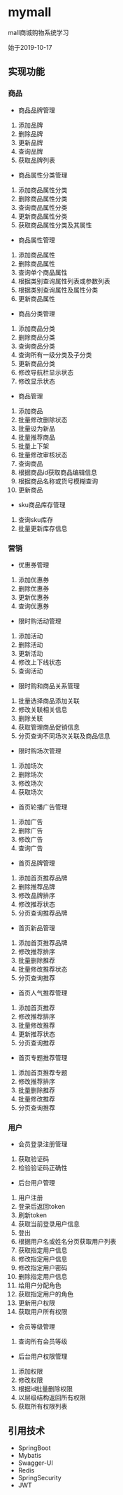 # mymall
mall商城购物系统学习

始于2019-10-17

## 实现功能

### 商品

- 商品品牌管理

1. 添加品牌
2. 删除品牌
3. 更新品牌
4. 查询品牌
5. 获取品牌列表

- 商品属性分类管理

1. 添加商品属性分类
2. 删除商品属性分类
3. 查询商品属性分类
4. 更新商品属性分类
5. 获取商品属性分类及其属性

- 商品属性管理

1. 添加商品属性
2. 删除商品属性
3. 查询单个商品属性
4. 根据类别查询属性列表或参数列表
5. 根据类别查询属性及属性分类
6. 更新商品属性

- 商品分类管理

1. 添加商品分类
2. 删除商品分类
3. 查询商品分类
4. 查询所有一级分类及子分类
5. 更新商品分类
6. 修改导航栏显示状态
7. 修改显示状态

- 商品管理

1. 添加商品
2. 批量修改删除状态
3. 批量设为新品
4. 批量推荐商品
5. 批量上下架
6. 批量修改审核状态
7. 查询商品
8. 根据商品id获取商品编辑信息
9. 根据商品名称或货号模糊查询
10. 更新商品

- sku商品库存管理

1. 查询sku库存
2. 批量更新库存信息

### 营销

- 优惠券管理

1. 添加优惠券
2. 删除优惠券
3. 更新优惠券
4. 查询优惠券

- 限时购活动管理

1. 添加活动
2. 删除活动
3. 更新活动
4. 修改上下线状态
5. 查询活动

- 限时购和商品关系管理

1. 批量选择商品添加关联
2. 修改关联相关信息
3. 删除关联
4. 获取管理商品促销信息
5. 分页查询不同场次关联及商品信息

- 限时购场次管理

1. 添加场次
2. 删除场次
3. 修改场次
4. 获取场次

- 首页轮播广告管理

1. 添加广告
2. 删除广告
3. 修改广告
4. 查询广告

- 首页品牌管理

1. 添加首页推荐品牌
2. 删除推荐品牌
3. 修改品牌排序
4. 修改推荐状态
5. 分页查询推荐品牌

- 首页新品管理

1. 添加首页推荐品牌
2. 修改推荐排序
3. 批量删除推荐
4. 批量修改推荐状态
5. 分页查询推荐

- 首页人气推荐管理

1. 添加首页推荐
2. 修改推荐排序
3. 批量修改推荐
4. 更新推荐状态
5. 分页查询推荐

- 首页专题推荐管理

1. 添加首页推荐专题
2. 修改推荐排序
3. 批量删除推荐
4. 批量修改推荐
5. 分页查询推荐

### 用户

- 会员登录注册管理

1. 获取验证码
2. 检验验证码正确性

- 后台用户管理

1. 用户注册
2. 登录后返回token
3. 刷新token
4. 获取当前登录用户信息
5. 登出
6. 根据用户名或姓名分页获取用户列表
7. 获取指定用户信息
8. 修改指定用户信息
9. 修改指定用户密码
10. 删除指定用户信息
11. 给用户分配角色
12. 获取指定用户的角色
13. 更新用户权限
14. 获取用户所有权限

- 会员等级管理

1. 查询所有会员等级

- 后台用户权限管理

1. 添加权限
2. 修改权限
3. 根据id批量删除权限
4. 以层级结构返回所有权限
5. 获取所有权限列表

## 引用技术

- SpringBoot
- Mybatis
- Swagger-UI
- Redis
- SpringSecurity
- JWT
